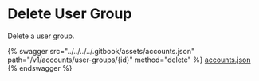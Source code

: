 # Delete User Group

Delete a user group.

{% swagger src="../../../../.gitbook/assets/accounts.json" path="/v1/accounts/user-groups/{id}" method="delete" %}
[accounts.json](../../../../.gitbook/assets/accounts.json)
{% endswagger %}

